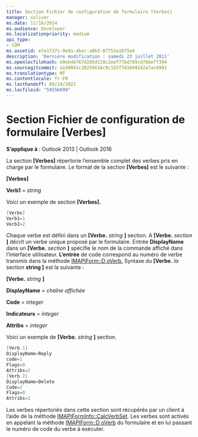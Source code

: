```yaml
---
title: Section Fichier de configuration de formulaire [Verbes]
manager: soliver
ms.date: 11/16/2014
ms.audience: Developer
ms.localizationpriority: medium
api_type:
- COM
ms.assetid: e7e1f371-9e9a-4bec-a0b3-87753a16f5e0
description: 'Derniére modification : samedi 23 juillet 2011'
ms.openlocfilehash: e9eb46f67d205d118c2eef77bd789cd76beff394
ms.sourcegitcommit: a1d9041c20256616c9c183f7d1049142a7ac6991
ms.translationtype: MT
ms.contentlocale: fr-FR
ms.lasthandoff: 09/24/2021
ms.locfileid: "59556699"
---
```

# <a name="form-configuration-file-verbs-section"></a>Section Fichier de configuration de formulaire [Verbes]

  
  
**S’applique à** : Outlook 2013 | Outlook 2016 
  
La section **[Verbes]** répertorie l’ensemble complet des verbes pris en charge par le formulaire. Le format de la section **[Verbes]** est le suivante : 
  
 **[Verbes]**
  
 **Verb1**  =   _string_
  
Voici un exemple de section **[Verbes].** 
  
```cpp
[Verbs]
Verb1=1
Verb2=2

```

Chaque verbe est défini dans un **[Verbe.** _string_ **]** section. A **[Verbe.** _section_ **]** décrit un verbe unique proposé par le formulaire. Entrée **DisplayName** dans un **[Verbe.** _section_ **]** spécifie le nom de la commande affiché dans l’interface utilisateur. **L’entrée** de code correspond au numéro de verbe transmis dans la méthode [IMAPIForm::D oVerb.](imapiform-doverb.md) Syntaxe du **[Verbe.** _la_ section **string ]** est la suivante : 
  
 **[Verbe.** _string_ **]**
  
 **DisplayName**  =   _chaîne affichée_
  
 **Code**  =   _integer_
  
 **Indicateurs**  =   _integer_
  
 **Attribs**  =   _integer_
  
Voici un exemple de **[Verbe.** _string_ **]** section. 
  
```cpp
[Verb.1]
DisplayName=Reply
code=1
Flags=0
Attribs=2
[Verb.2]
DisplayName=Delete
Code=2
Flags=0
Attribs=2

```

Les verbes répertoriés dans cette section sont récupérés par un client à l’aide de la méthode [IMAPIFormInfo::CalcVerbSet](imapiforminfo-calcverbset.md). Les verbes sont activés en appelant la méthode [IMAPIForm::D oVerb](imapiform-doverb.md) du formulaire et en lui passant le numéro de code du verbe à exécuter. 
  

